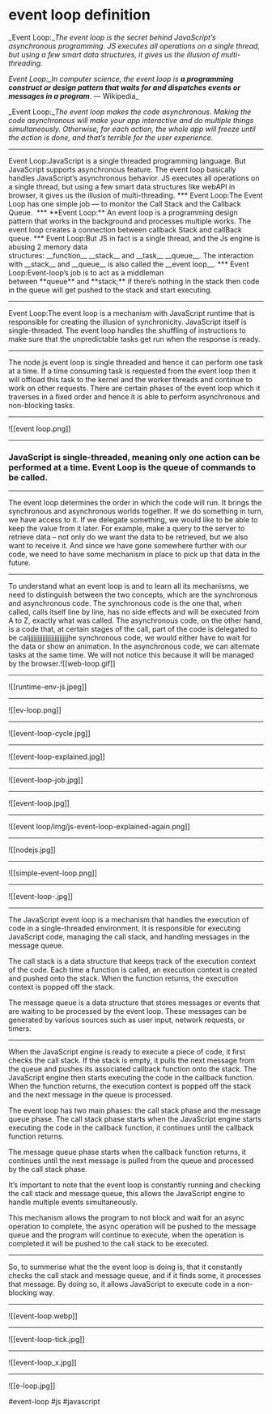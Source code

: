 # event loop definition
_Event Loop:__The event loop is the secret behind JavaScript’s asynchronous programming. JS executes all operations on a single thread, but using a few smart data structures, it gives us the illusion of multi-threading._


_Event Loop:__In computer science, the event loop is_ **a programming construct or design pattern that waits for and dispatches events or messages in a program**_. — Wikipedia_

_Event Loop:__The event loop makes the code asynchronous. Making the code asynchronous will make your app interactive and do multiple things simultaneously. Otherwise, for each action, the whole app will freeze until the action is done, and that’s terrible for the user experience._
<hr>
Event Loop:JavaScript is a single threaded programming language. But JavaScript supports asynchronous feature. The event loop basically handles JavaScript’s asynchronous behavior. JS executes all operations on a single thread, but using a few smart data structures like webAPI in browser, it gives us the illusion of multi-threading.
***
Event Loop:The Event Loop has one simple job — to monitor the Call Stack and the Callback Queue. 
***
  **Event Loop:** An event loop is a programming design pattern that works in the background and processes multiple works. The event loop creates a connection between callback Stack and callBack queue.
***
  Event Loop:But JS in fact is a single thread, and the Js engine is abusing 2 memory data structures: __function__ __stack__ and __task__ __queue__. The interaction with __stack__ and __queue__ is also called the __event loop__.
***
Event Loop:Event-loop’s job is to act as a middleman between **queue** and **stack;** if there’s nothing in the stack then code in the queue will get pushed to the stack and start executing.   

***
Event Loop:The event loop is a mechanism with JavaScript runtime that is responsible for creating the illusion of synchronicity. JavaScript itself is single-threaded. The event loop handles the shuffling of instructions to make sure that the unpredictable tasks get run when the response is ready.
***
The node.js event loop is single threaded and hence it can perform one task at a time. If a time consuming task is requested from the event loop then it will offload this task to the kernel and the worker threads and continue to work on other requests. There are certain phases of the event loop which it traverses in a fixed order and hence it is able to perform asynchronous and non-blocking tasks.
***
![[event loop.png]]
***

### JavaScript is single-threaded, meaning only one action can be performed at a time. Event Loop is the queue of commands to be called.
***
The event loop determines the order in which the code will run. It brings the synchronous and asynchronous worlds together. If we do something in turn, we have access to it. If we delegate something, we would like to be able to keep the value from it later. For example, make a query to the server to retrieve data – not only do we want the data to be retrieved, but we also want to receive it. And since we have gone somewhere further with our code, we need to have some mechanism in place to pick up that data in the future.
***
To understand what an event loop is and to learn all its mechanisms, we need to distinguish between the two concepts, which are the synchronous and asynchronous code. The synchronous code is the one that, when called, calls itself line by line, has no side effects and will be executed from A to Z, exactly what was called. The asynchronous code, on the other hand, is a code that, at certain stages of the call, part of the code is delegated to be caljjjjjjjjjjjjjjjjjjjjjjjhe synchronous code, we would either have to wait for the data or show an animation. In the asynchronous code, we can alternate tasks at the same time. We will not notice this because it will be managed by the browser.![[web-loop.gif]]
***
![[runtime-env-js.jpeg]]
***
![[ev-loop.png]]
***
![[event-loop-cycle.jpg]]
***
![[event-loop-explained.jpg]]
***
![[event-loop-job.jpg]]
***
![[event-loop.jpg]]
***
![[event loop/img/js-event-loop-explained-again.png]]
***
![[nodejs.jpg]]
***
![[simple-event-loop.png]]
***
![[event-loop-.jpg]]
***
The JavaScript event loop is a mechanism that handles the execution of code in a single-threaded environment. It is responsible for executing JavaScript code, managing the call stack, and handling messages in the message queue.

The call stack is a data structure that keeps track of the execution context of the code. Each time a function is called, an execution context is created and pushed onto the stack. When the function returns, the execution context is popped off the stack.

The message queue is a data structure that stores messages or events that are waiting to be processed by the event loop. These messages can be generated by various sources such as user input, network requests, or timers.
***
When the JavaScript engine is ready to execute a piece of code, it first checks the call stack. If the stack is empty, it pulls the next message from the queue and pushes its associated callback function onto the stack. The JavaScript engine then starts executing the code in the callback function. When the function returns, the execution context is popped off the stack and the next message in the queue is processed.

The event loop has two main phases: the call stack phase and the message queue phase. The call stack phase starts when the JavaScript engine starts executing the code in the callback function, it continues until the callback function returns.

The message queue phase starts when the callback function returns, it continues until the next message is pulled from the queue and processed by the call stack phase.

It’s important to note that the event loop is constantly running and checking the call stack and message queue, this allows the JavaScript engine to handle multiple events simultaneously.

This mechanism allows the program to not block and wait for an async operation to complete, the async operation will be pushed to the message queue and the program will continue to execute, when the operation is completed it will be pushed to the call stack to be executed.
***
So, to summerise what the the event loop is doing is, that it constantly checks the call stack and message queue, and if it finds some, it processes that message. By doing so, it allows JavaScript to execute code in a non-blocking way.
***
![[event-loop.webp]]
***
![[event-loop-tick.jpg]]

***
![[event-loop_x.jpg]]

***

![[e-loop.jpg]]

#event-loop #js #javascript 